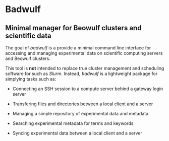 # Badwulf 

## Minimal manager for Beowulf clusters and scientific data

The goal of *badwulf* is a provide a minimal command line interface for accessing and managing experimental data on scientific computing servers and Beowulf clusters.

This tool is __not__ intended to replace true cluster management and scheduling software for such as *Slurm*. Instead, *badwulf* is a lightweight package for simplying tasks such as:

- Connecting an SSH session to a compute server behind a gateway login server

- Transfering files and directories between a local client and a server

- Managing a simple repository of experimental data and metadata

- Searching experimental metadata for terms and keywords

- Syncing experimental data between a local client and a server
